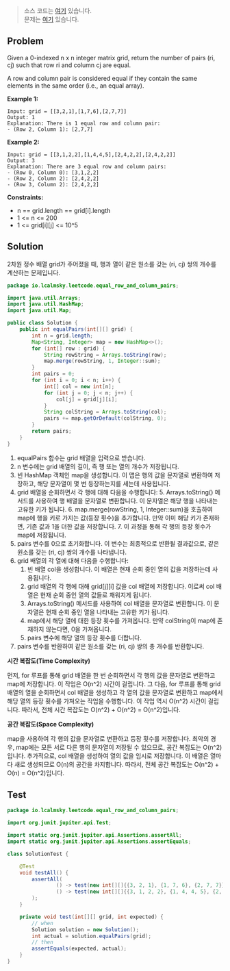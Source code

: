 > 소스 코드는 [여기](https://github.com/lcalmsky/leetcode/blob/master/src/main/java/io/lcalmsky/leetcode/equal_row_and_column_pairs/Solution.java) 있습니다.  
> 문제는 [여기](https://leetcode.com/problems/equal-row-and-column-pairs/) 있습니다.

## Problem

Given a 0-indexed n x n integer matrix grid, return the number of pairs (ri, cj) such that row ri and column cj are equal.

A row and column pair is considered equal if they contain the same elements in the same order (i.e., an equal array).

**Example 1:**

```text
Input: grid = [[3,2,1],[1,7,6],[2,7,7]]
Output: 1
Explanation: There is 1 equal row and column pair:
- (Row 2, Column 1): [2,7,7]
```

**Example 2:**

```text
Input: grid = [[3,1,2,2],[1,4,4,5],[2,4,2,2],[2,4,2,2]]
Output: 3
Explanation: There are 3 equal row and column pairs:
- (Row 0, Column 0): [3,1,2,2]
- (Row 2, Column 2): [2,4,2,2]
- (Row 3, Column 2): [2,4,2,2]
```

**Constraints:**

* n == grid.length == grid[i].length
* 1 <= n <= 200
* 1 <= grid[i][j] <= 10^5

## Solution

2차원 정수 배열 grid가 주어졌을 때, 행과 열이 같은 원소를 갖는 (ri, cj) 쌍의 개수를 계산하는 문제입니다.

```java
package io.lcalmsky.leetcode.equal_row_and_column_pairs;

import java.util.Arrays;
import java.util.HashMap;
import java.util.Map;

public class Solution {
    public int equalPairs(int[][] grid) {
        int n = grid.length;
        Map<String, Integer> map = new HashMap<>();
        for (int[] row : grid) {
            String rowString = Arrays.toString(row);
            map.merge(rowString, 1, Integer::sum);
        }
        int pairs = 0;
        for (int i = 0; i < n; i++) {
            int[] col = new int[n];
            for (int j = 0; j < n; j++) {
                col[j] = grid[j][i];
            }
            String colString = Arrays.toString(col);
            pairs += map.getOrDefault(colString, 0);
        }
        return pairs;
    }
}

```

1. equalPairs 함수는 grid 배열을 입력으로 받습니다.
2. n 변수에는 grid 배열의 길이, 즉 행 또는 열의 개수가 저장됩니다.
3. 빈 HashMap 객체인 map을 생성합니다. 이 맵은 행의 값을 문자열로 변환하여 저장하고, 해당 문자열이 몇 번 등장하는지를 세는데 사용됩니다.
4. grid 배열을 순회하면서 각 행에 대해 다음을 수행합니다:
   5. Arrays.toString() 메서드를 사용하여 행 배열을 문자열로 변환합니다. 이 문자열은 해당 행을 나타내는 고유한 키가 됩니다. 
   6. map.merge(rowString, 1, Integer::sum)을 호출하여 map에 행을 키로 가지는 값(등장 횟수)을 추가합니다. 만약 이미 해당 키가 존재하면, 기존 값과 1을 더한 값을 저장합니다.
   7. 이 과정을 통해 각 행의 등장 횟수가 map에 저장됩니다.
1. pairs 변수를 0으로 초기화합니다. 이 변수는 최종적으로 반환될 결과값으로, 같은 원소를 갖는 (ri, cj) 쌍의 개수를 나타냅니다.
1. grid 배열의 각 열에 대해 다음을 수행합니다:
   1. 빈 배열 col을 생성합니다. 이 배열은 현재 순회 중인 열의 값을 저장하는데 사용됩니다.
   1. grid 배열의 각 행에 대해 grid[j][i] 값을 col 배열에 저장합니다. 이로써 col 배열은 현재 순회 중인 열의 값들로 채워지게 됩니다.
   1. Arrays.toString() 메서드를 사용하여 col 배열을 문자열로 변환합니다. 이 문자열은 현재 순회 중인 열을 나타내는 고유한 키가 됩니다.
   1. map에서 해당 열에 대한 등장 횟수를 가져옵니다. 만약 colString이 map에 존재하지 않는다면, 0을 가져옵니다.
   1. pairs 변수에 해당 열의 등장 횟수를 더합니다.
1. pairs 변수를 반환하여 같은 원소를 갖는 (ri, cj) 쌍의 총 개수를 반환합니다.

**시간 복잡도(Time Complexity)**

먼저, for 루프를 통해 grid 배열을 한 번 순회하면서 각 행의 값을 문자열로 변환하고 map에 저장합니다. 이 작업은 O(n^2) 시간이 걸립니다.
그 다음, for 루프를 통해 grid 배열의 열을 순회하면서 col 배열을 생성하고 각 열의 값을 문자열로 변환하고 map에서 해당 열의 등장 횟수를 가져오는 작업을 수행합니다. 이 작업 역시 O(n^2) 시간이 걸립니다.
따라서, 전체 시간 복잡도는 O(n^2) + O(n^2) = O(n^2)입니다.

**공간 복잡도(Space Complexity)**

map을 사용하여 각 행의 값을 문자열로 변환하고 등장 횟수를 저장합니다. 최악의 경우, map에는 모든 서로 다른 행의 문자열이 저장될 수 있으므로, 공간 복잡도는 O(n^2)입니다.
추가적으로, col 배열을 생성하여 열의 값을 임시로 저장합니다. 이 배열은 열마다 새로 생성되므로 O(n)의 공간을 차지합니다.
따라서, 전체 공간 복잡도는 O(n^2) + O(n) = O(n^2)입니다.

## Test

```java
package io.lcalmsky.leetcode.equal_row_and_column_pairs;

import org.junit.jupiter.api.Test;

import static org.junit.jupiter.api.Assertions.assertAll;
import static org.junit.jupiter.api.Assertions.assertEquals;

class SolutionTest {

    @Test
    void testAll() {
        assertAll(
                () -> test(new int[][]{{3, 2, 1}, {1, 7, 6}, {2, 7, 7}}, 1),
                () -> test(new int[][]{{3, 1, 2, 2}, {1, 4, 4, 5}, {2, 4, 2, 2}, {2, 4, 2, 2}}, 3)
        );
    }

    private void test(int[][] grid, int expected) {
        // when
        Solution solution = new Solution();
        int actual = solution.equalPairs(grid);
        // then
        assertEquals(expected, actual);
    }
}
```